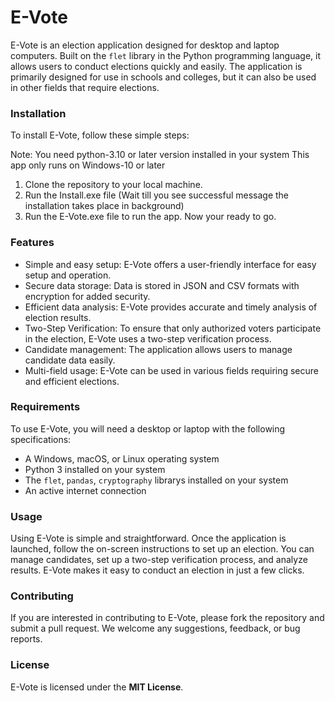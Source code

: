 # E-Vote

E-Vote is an election application designed for desktop and laptop computers. Built on the `flet` library in the Python programming language, it allows users to conduct elections quickly and easily. The application is primarily designed for use in schools and colleges, but it can also be used in other fields that require elections.


### Installation

To install E-Vote, follow these simple steps:

Note: You need python-3.10 or later version installed in your system
This app only runs on Windows-10 or later

1. Clone the repository to your local machine.
2. Run the Install.exe file (Wait till you see successful message the installation takes place in background)
3. Run the E-Vote.exe file to run the app.
Now your ready to go.


### Features

- Simple and easy setup: E-Vote offers a user-friendly interface for easy setup and operation.
- Secure data storage: Data is stored in JSON and CSV formats with encryption for added security.
- Efficient data analysis: E-Vote provides accurate and timely analysis of election results.
- Two-Step Verification: To ensure that only authorized voters participate in the election, E-Vote uses a two-step verification process.
- Candidate management: The application allows users to manage candidate data easily.
- Multi-field usage: E-Vote can be used in various fields requiring secure and efficient elections.

### Requirements

To use E-Vote, you will need a desktop or laptop with the following specifications:

- A Windows, macOS, or Linux operating system
- Python 3 installed on your system
- The `flet`, `pandas`, `cryptography` librarys installed on your system
- An active internet connection

### Usage

Using E-Vote is simple and straightforward. Once the application is launched, follow the on-screen instructions to set up an election. You can manage candidates, set up a two-step verification process, and analyze results. E-Vote makes it easy to conduct an election in just a few clicks.

### Contributing

If you are interested in contributing to E-Vote, please fork the repository and submit a pull request. We welcome any suggestions, feedback, or bug reports.

### License
E-Vote is licensed under the **MIT License**.
